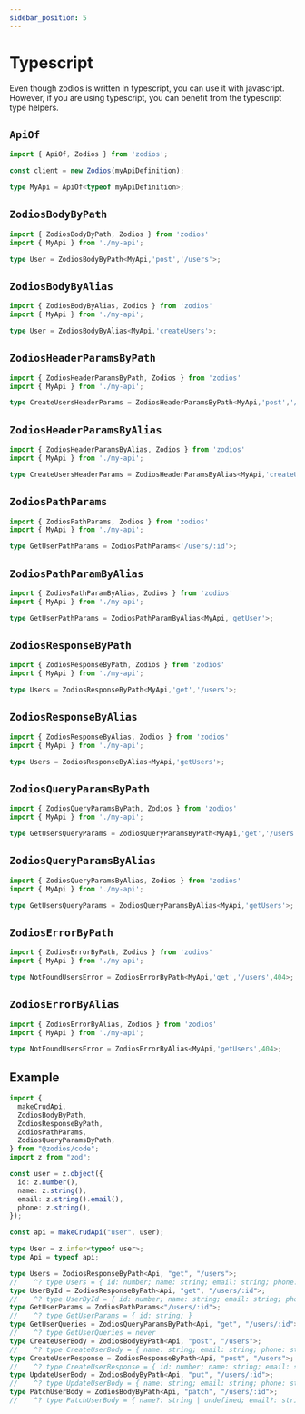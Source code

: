 ```yaml
---
sidebar_position: 5
---
```


# Typescript

Even though zodios is written in typescript, you can use it with javascript. However, if you are using typescript, you can benefit from the typescript type helpers.

## `ApiOf`

```ts
import { ApiOf, Zodios } from 'zodios';

const client = new Zodios(myApiDefinition);

type MyApi = ApiOf<typeof myApiDefinition>;
```
## `ZodiosBodyByPath`

```ts
import { ZodiosBodyByPath, Zodios } from 'zodios'
import { MyApi } from './my-api';

type User = ZodiosBodyByPath<MyApi,'post','/users'>;
```

## `ZodiosBodyByAlias`

```ts
import { ZodiosBodyByAlias, Zodios } from 'zodios'
import { MyApi } from './my-api';

type User = ZodiosBodyByAlias<MyApi,'createUsers'>;
```
## `ZodiosHeaderParamsByPath`

```ts
import { ZodiosHeaderParamsByPath, Zodios } from 'zodios'
import { MyApi } from './my-api';

type CreateUsersHeaderParams = ZodiosHeaderParamsByPath<MyApi,'post','/users'>;
```
## `ZodiosHeaderParamsByAlias`

```ts
import { ZodiosHeaderParamsByAlias, Zodios } from 'zodios'
import { MyApi } from './my-api';

type CreateUsersHeaderParams = ZodiosHeaderParamsByAlias<MyApi,'createUsers'>;
```

## `ZodiosPathParams`

```ts
import { ZodiosPathParams, Zodios } from 'zodios'
import { MyApi } from './my-api';

type GetUserPathParams = ZodiosPathParams<'/users/:id'>;
```
## `ZodiosPathParamByAlias`
  
  ```ts
import { ZodiosPathParamByAlias, Zodios } from 'zodios'
import { MyApi } from './my-api';

type GetUserPathParams = ZodiosPathParamByAlias<MyApi,'getUser'>;
```
## `ZodiosResponseByPath`

```ts
import { ZodiosResponseByPath, Zodios } from 'zodios'
import { MyApi } from './my-api';

type Users = ZodiosResponseByPath<MyApi,'get','/users'>;
```

## `ZodiosResponseByAlias`

```ts
import { ZodiosResponseByAlias, Zodios } from 'zodios'
import { MyApi } from './my-api';

type Users = ZodiosResponseByAlias<MyApi,'getUsers'>;
```
## `ZodiosQueryParamsByPath`
  
```ts
import { ZodiosQueryParamsByPath, Zodios } from 'zodios'
import { MyApi } from './my-api';

type GetUsersQueryParams = ZodiosQueryParamsByPath<MyApi,'get','/users'>;
```
## `ZodiosQueryParamsByAlias`

```ts
import { ZodiosQueryParamsByAlias, Zodios } from 'zodios'
import { MyApi } from './my-api';

type GetUsersQueryParams = ZodiosQueryParamsByAlias<MyApi,'getUsers'>;
```
## `ZodiosErrorByPath`

```ts
import { ZodiosErrorByPath, Zodios } from 'zodios'
import { MyApi } from './my-api';

type NotFoundUsersError = ZodiosErrorByPath<MyApi,'get','/users',404>;
```
## `ZodiosErrorByAlias`

```ts
import { ZodiosErrorByAlias, Zodios } from 'zodios'
import { MyApi } from './my-api';

type NotFoundUsersError = ZodiosErrorByAlias<MyApi,'getUsers',404>;
```
## Example

```ts
import {
  makeCrudApi,
  ZodiosBodyByPath,
  ZodiosResponseByPath,
  ZodiosPathParams,
  ZodiosQueryParamsByPath,
} from "@zodios/code";
import z from "zod";

const user = z.object({
  id: z.number(),
  name: z.string(),
  email: z.string().email(),
  phone: z.string(),
});

const api = makeCrudApi("user", user);

type User = z.infer<typeof user>;
type Api = typeof api;

type Users = ZodiosResponseByPath<Api, "get", "/users">;
//    ^? type Users = { id: number; name: string; email: string; phone: string; }[]
type UserById = ZodiosResponseByPath<Api, "get", "/users/:id">;
//    ^? type UserById = { id: number; name: string; email: string; phone: string; }
type GetUserParams = ZodiosPathParams<"/users/:id">;
//    ^? type GetUserParams = { id: string; }
type GetUserQueries = ZodiosQueryParamsByPath<Api, "get", "/users/:id">;
//    ^? type GetUserQueries = never
type CreateUserBody = ZodiosBodyByPath<Api, "post", "/users">;
//    ^? type CreateUserBody = { name: string; email: string; phone: string; }
type CreateUserResponse = ZodiosResponseByPath<Api, "post", "/users">;
//    ^? type CreateUserResponse = { id: number; name: string; email: string; phone: string; }
type UpdateUserBody = ZodiosBodyByPath<Api, "put", "/users/:id">;
//    ^? type UpdateUserBody = { name: string; email: string; phone: string; }
type PatchUserBody = ZodiosBodyByPath<Api, "patch", "/users/:id">;
//    ^? type PatchUserBody = { name?: string | undefined; email?: string | undefined; phone?: string | undefined; }
```
